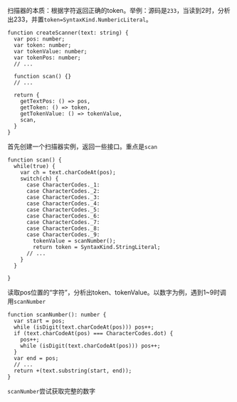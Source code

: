 扫描器的本质：根据字符返回正确的token。举例：源码是`233`，当读到2时，分析出233，并置`token=SyntaxKind.NumbericLiteral`。

```tsx
function createScanner(text: string) {
  var pos: number;
  var token: number;
  var tokenValue: number;
  var tokenPos: number;
  // ...

  function scan() {}
  // ...

  return {
    getTextPos: () => pos,
    getToken: () => token,
    getTokenValue: () => tokenValue,
    scan,
  }
}
```

首先创建一个扫描器实例，返回一些接口。重点是`scan`

```tsx
function scan() {
  while(true) {
    var ch = text.charCodeAt(pos);
    switch(ch) {
      case CharacterCodes._1:
      case CharacterCodes._2:
      case CharacterCodes._3:
      case CharacterCodes._4:
      case CharacterCodes._5:
      case CharacterCodes._6:
      case CharacterCodes._7:
      case CharacterCodes._8:
      case CharacterCodes._9:
        tokenValue = scanNumber();
        return token = SyntaxKind.StringLiteral;
      // ...
    }
  }

}
```

读取pos位置的“字符”，分析出token、tokenValue。以数字为例，遇到1~9时调用`scanNumber`

```tsx
function scanNumber(): number {
  var start = pos;
  while (isDigit(text.charCodeAt(pos))) pos++;
  if (text.charCodeAt(pos) === CharacterCodes.dot) {
    pos++;
    while (isDigit(text.charCodeAt(pos))) pos++;
  }
  var end = pos;
  // ...
  return +(text.substring(start, end));
}
```

`scanNumber`尝试获取完整的数字